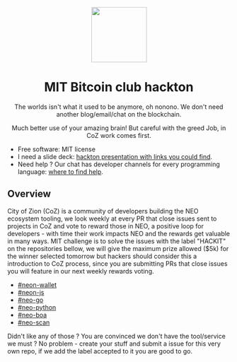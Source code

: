 <p align="center">
  <img
    src="http://res.cloudinary.com/vidsy/image/upload/v1503160820/CoZ_Icon_DARKBLUE_200x178px_oq0gxm.png"
    width="125px;">
</p>

<h1 align="center">MIT Bitcoin club hackton</h1>
<p align="center">
  The worlds isn't what it used to be anymore, oh nonono. We don't need another blog/email/chat on the blockchain.
</p>
<p align="center">
  Much better use of your amazing brain! But careful with the greed Job, in CoZ work comes first.
</p>

<ul>
<li>Free software: MIT license</li>
<li>I need a slide deck: <a href="https://docs.google.com/presentation/d/1ax_AnmSNgKm4zu60nKgPjejcsxoQHWU8AQvG60oy7wQ/edit?usp=sharing" rel="nofollow">hackton presentation with links you could find</a>.</li>
<li>Need help ? Our chat has developer channels for every programming language: <a href="https://discord.cityofzion.io" rel="nofollow">where to find help</a>.</li>
</ul>

## Overview

City of Zion (CoZ) is a community of developers building the NEO ecosystem tooling, we look weekly at every PR that close issues sent to projects in CoZ and vote to reward those in NEO, a positive loop for developers - with time their work impacts NEO and the rewards get valuable in many ways. MIT challenge is to solve the issues with the label "HACKIT" on the repositories bellow, we will give the maximum prize allowed ($5k) for the winner selected tomorrow but hackers should consider this a introduction to CoZ process, since you are submitting PRs that close issues you will feature in our next weekly rewards voting.

- [#neon-wallet](https://github.com/cityofzion/neon-wallet)
- [#neon-js](https://github.com/cityofzion/neon-js)
- [#neo-go](https://github.com/cityofzion/neo-go)
- [#neo-python](https://github.com/cityofzion/neo-python)
- [#neo-boa](https://github.com/cityofzion/neo-boa)
- [#neo-scan](https://github.com/cityofzion/neo-scan)

Didn't like any of those ? You are convinced we don't have the tool/service we must ? No problem - create your stuff and submit a issue for this very own repo, if we add the label accepted to it you are good to go.
